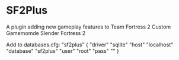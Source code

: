 # SF2Plus

A plugin adding new gameplay features to Team Fortress 2 Custom Gamemomde Slender Fortress 2

Add to databases.cfg:
  "sf2plus"
	{
		"driver"			"sqlite"
		"host"				"localhost"
		"database"			"sf2plus"
		"user"				"root"
		"pass"				""
	}
